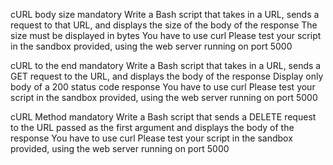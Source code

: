 cURL body size mandatory Write a Bash script that takes in a URL, sends a request to that URL, and displays the size of the body of the response
The size must be displayed in bytes You have to use curl Please test your script in the sandbox provided, using the web server running on port 5000

cURL to the end mandatory Write a Bash script that takes in a URL, sends a GET request to the URL, and displays the body of the response
Display only body of a 200 status code response You have to use curl Please test your script in the sandbox provided, using the web server running on port 5000

cURL Method mandatory Write a Bash script that sends a DELETE request to the URL passed as the first argument and displays the body of the response
You have to use curl Please test your script in the sandbox provided, using the web server running on port 5000
